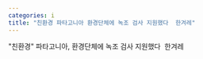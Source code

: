 ```yaml
---
categories: i
title: "친환경 파타고니아 환경단체에 녹조 검사 지원했다  한겨레"
---
```

"친환경" 파타고니아, 환경단체에 녹조 검사 지원했다&nbsp;&nbsp;한겨레
